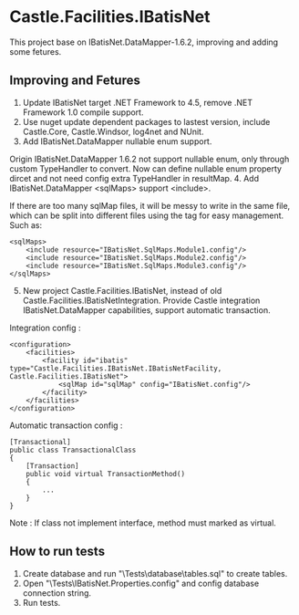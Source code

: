 # Castle.Facilities.IBatisNet

This project base on IBatisNet.DataMapper-1.6.2, improving and adding some fetures.

## Improving and Fetures

1. Update IBatisNet target .NET Framework to 4.5, remove .NET Framework 1.0 compile support.
2. Use nuget update dependent packages to lastest version, include Castle.Core, Castle.Windsor, log4net and NUnit.
3. Add IBatisNet.DataMapper nullable enum support.

Origin IBatisNet.DataMapper 1.6.2 not support nullable enum, only through custom TypeHandler to convert. Now can define nullable enum property dircet and not need config extra TypeHandler in resultMap.
4. Add IBatisNet.DataMapper &lt;sqlMaps&gt; support &lt;include&gt;.

If there are too many sqlMap files, it will be messy to write in the same file, which can be split into different files using the <include> tag for easy management. Such as:
```
<sqlMaps>
    <include resource="IBatisNet.SqlMaps.Module1.config"/>
    <include resource="IBatisNet.SqlMaps.Module2.config"/>
    <include resource="IBatisNet.SqlMaps.Module3.config"/>
</sqlMaps>
```
5. New project Castle.Facilities.IBatisNet,  instead of old Castle.Facilities.IBatisNetIntegration. Provide Castle integration IBatisNet.DataMapper capabilities, support automatic transaction.

Integration config :
```
<configuration>
    <facilities>
        <facility id="ibatis" type="Castle.Facilities.IBatisNet.IBatisNetFacility, Castle.Facilities.IBatisNet">
            <sqlMap id="sqlMap" config="IBatisNet.config"/>
        </facility>
    </facilities>
</configuration>
```
Automatic transaction config :
```
[Transactional]
public class TransactionalClass
{
    [Transaction]
    public void virtual TransactionMethod()
    {
        ...
    }
}
```
Note : If class not implement interface, method must marked as virtual.

## How to run tests
1. Create database and run "\Tests\database\tables.sql" to create tables.
2. Open "\Tests\IBatisNet.Properties.config" and config database connection string.
3. Run tests.


